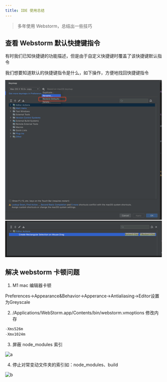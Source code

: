 ```yaml
---
title: IDE 使用总结
---
```


> 多年使用 Webstorm，总结出一些技巧

## 查看 Webstorm 默认快捷键指令

有时我们已知快捷键的功能描述，但是由于自定义快捷键时覆盖了该快捷键默认指令

我们想要知道默认的快捷键指令是什么，如下操作，方便地找回快捷键指令

![2021-04-22-01-57-28](/tools/webstorm/2021-04-22-01-57-28.png)
![2021-04-22-01-57-43](/tools/webstorm/2021-04-22-01-57-43.png)

## 解决 webstorm 卡顿问题

1. M1 mac 编辑器卡顿

Preferences→Appearance&Behavior→Apperance→Antialiasing→Editor设置为Greyscale

2. /Applications/WebStorm.app/Contents/bin/webstorm.vmoptions 修改内存

```js
-Xms526m
-Xmx1024m
```

3. 屏蔽 node_modules 索引

![a](https://tva1.sinaimg.cn/large/008i3skNly1gresfpiogkj31480u0do1.jpg)

4. 停止对常变动文件夹的索引如：node_modules、build

![b](https://tva1.sinaimg.cn/large/008i3skNly1gresk94f13j30u00uok13.jpg)